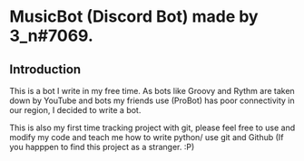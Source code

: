 # MusicBot (Discord Bot) made by 3_n#7069.

## Introduction
This is a bot I write in my free time. As bots like Groovy and Rythm are taken down by YouTube and bots my friends use (ProBot) has poor connectivity in
our region, I decided to write a bot. 

This is also my first time tracking project with git, please feel free to use and modify my code and teach me how to write python/ use git and Github (If you happpen
to find this project as a stranger. :P)

